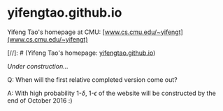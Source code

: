 # yifengtao.github.io
Yifeng Tao's homepage at CMU: [www.cs.cmu.edu/~yifengt](www.cs.cmu.edu/~yifengt)

[//]: # (Yifeng Tao's homepage: [yifengtao.github.io](https://yifengtao.github.io))





*Under construction...*

Q: When will the first relative completed version come out?

A: With high probability 1-$\delta$, 1-$\epsilon$ of the website will be constructed by the end of October 2016 :)
